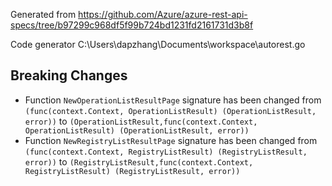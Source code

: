 
Generated from https://github.com/Azure/azure-rest-api-specs/tree/b97299c968df5f99b724bd1231fd2161731d3b8f

Code generator C:\Users\dapzhang\Documents\workspace\autorest.go

## Breaking Changes

- Function `NewOperationListResultPage` signature has been changed from `(func(context.Context, OperationListResult) (OperationListResult, error))` to `(OperationListResult,func(context.Context, OperationListResult) (OperationListResult, error))`
- Function `NewRegistryListResultPage` signature has been changed from `(func(context.Context, RegistryListResult) (RegistryListResult, error))` to `(RegistryListResult,func(context.Context, RegistryListResult) (RegistryListResult, error))`

